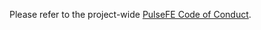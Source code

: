 Please refer to the project-wide [PulseFE Code of Conduct](https://github.com/getodk/governance/blob/master/CODE-OF-CONDUCT.md).